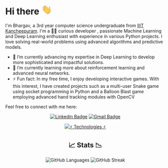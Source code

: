 # Hi there <img src="wave.gif" width=33>

I'm Bhargav, a 3rd year computer science undergraduate from [IIIT Kancheepuram](https://www.iiitdm.ac.in/). I'm a 👨‍💻 curious developer , passionate Machine Learning and Deep Learning enthusiast with experience in various Python projects. I love solving real-world problems using advanced algorithms and predictive models.

- 🔭 I’m currently advancing my expertise in Deep Learning to develop more sophisticated and impactful solutions.
- 🌱 I’m currently learning more about reinforcement learning and advanced neural networks.
- ⚡ Fun fact: In my free time, I enjoy developing interactive games. With this interest, I have created projects such as  a multi-user Snake game using socket programming in Python and a Balloon Blast game employing advanced hand tracking modules with OpenCV


Feel free to connect with me here:
<div align="center">

[![Linkedin Badge](https://img.shields.io/badge/linkedin-181825?style=for-the-badge&logo=linkedin&logoColor=0A66C2&link=https://www.linkedin.com/in/kallagunta-naga-bhargav-98553222a/)](https://www.linkedin.com/in/kallagunta-naga-bhargav-98553222a/)
[![Gmail Badge](https://img.shields.io/badge/gmail-181825?style=for-the-badge&logo=gmail&logoColor=EA4335&link=mailto:nagabhargav9.2@gmail.com)](mailto:nagabhargav9.2@gmail.com)


[![⚡️ Technologies ⚡️](https://github-readme-tech-stack.vercel.app/api/cards?title=%E2%9A%A1%EF%B8%8F+Technologies+%E2%9A%A1%EF%B8%8F&align=center&titleAlign=center&lineCount=4&theme=catppuccin_mocha&width=600&bg=%231e1e2e&badge=%23181825&border=%236c7086&titleColor=%2394e2d5&line1=python%2CPython%2C3776AB%3Blinux%2CLinux%2CFCC624%3Bgnubash%2CShell%2C4EAA25%3Bcplusplus%2CC%2B%2B%2C00599C%3B&line2=numpy%2CNumPy%2C013243%3Bpandas%2Cpandas%2C150458%3Bopencv%2COpenCV%2C5C3EE8%3Bscikitlearn%2Cscikit+learn%2CF7931E%3Bselenium%2Cselenium%2C43B02A%3B&line3=html5%2Chtml%2CE34F26%3Bcss3%2Ccss%2C1572B6%3Bjavascript%2Cjavascript%2CF7DF1E%3Bflask%2Cflask%2C8dd0d8%3Bmysql%2Cmysql%2C4479A1%3B&line4=ros%2Cros%2C22314E%3Bgit%2Cgit%2CF05032%3Bdocker%2Cdocker%2C2496ED%3Bmicrosoftazure%2CAzure%2C0078D4%3Bdigitalocean%2Cdigitalocean%2C0080FF%3B)](#)



## 📈 Stats 📉


<a>
  <img src="https://github-readme-stats.vercel.app/api/top-langs/?username=BhargavNaga&layout=compact&langs_count=8&size_weight=0.2&count_weight=2&exclude_repo=RL-lab,ADS-lab,DL-lab,TSP-using-GA&hide=html&bg_color=1e1e2e&text_color=cdd6f4&icon_color=cba6f7&title_color=94e2d5" alt="GitHub Languages">
</a>

<a>
<img src="https://streak-stats.demolab.com?user=BhargavNaga&theme=catppuccin-mocha&exclude_days=Sat%2CSun" alt="GitHub Streak">
</a>

</div>